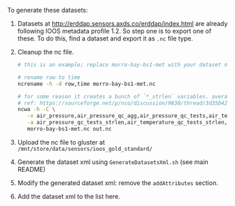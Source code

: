 To generate these datasets:

1. Datasets at http://erddap.sensors.axds.co/erddap/index.html are already following IOOS metadata profile 1.2. 
So step one is to export one of these. To do this, find a dataset and export it as `.nc` file type.

1. Cleanup the nc file. 
    
    ```bash
    # this is an example; replace morro-bay-bs1-met with your dataset name, and use the appropriate vars
    
    # rename row to time
    ncrename -h -d row,time morro-bay-bs1-met.nc
    
    # for some reason it creates a bunch of `*_strlen` variables. average those out
    # ref: https://sourceforge.net/p/nco/discussion/9830/thread/3d35b42d/
    ncwa -h -C \
       -v air_pressure,air_pressure_qc_agg,air_pressure_qc_tests,air_temperature,air_temperature_qc_agg,air_temperature_qc_tests,dew_point_temperature,dew_point_temperature_qc_agg,dew_point_temperature_qc_tests,latitude,longitude,precipitation_increment_cm_time__mean_over_pt2m,precipitation_increment_cm_time__mean_over_pt2m_qc_agg,precipitation_increment_cm_time__mean_over_pt2m_qc_tests,relative_humidity,relative_humidity_qc_agg,relative_humidity_qc_tests,solar_radiation,solar_radiation_qc_agg,solar_radiation_qc_tests,station,time,wind_chill_temperature,wind_chill_temperature_qc_agg,wind_chill_temperature_qc_tests,wind_from_direction,wind_from_direction_qc_agg,wind_from_direction_qc_tests,wind_speed,wind_speed_qc_agg,wind_speed_qc_tests,z \
       -a air_pressure_qc_tests_strlen,air_temperature_qc_tests_strlen,dew_point_temperature_qc_tests_strlen,precipitation_increment_cm_time__mean_over_pt2m_qc_tests_strlen,relative_humidity_qc_tests_strlen,solar_radiation_qc_tests_strlen,station_strlen,wind_chill_temperature_qc_tests_strlen,wind_from_direction_qc_tests_strlen,wind_speed_qc_tests_strlen \
       morro-bay-bs1-met.nc out.nc
    ```

1. Upload the nc file to gluster at `/mnt/store/data/sensors/ioos_gold_standard/`

1. Generate the dataset xml using `GenerateDatasetsXml.sh` (see main README)

1. Modify the generated dataset xml: remove the `addAttributes` section. 

1. Add the dataset xml to the list here.

